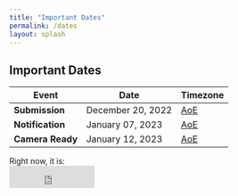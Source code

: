 ```yaml
---
title: "Important Dates"
permalink: /dates
layout: splash
---
```


## Important Dates

| Event            | Date               | Timezone                                                  	    |
|------------------|--------------------|-------------------------------------------------------------------|
| **Submission**   | December 20, 2022  | [AoE](https://www.timeanddate.com/time/zones/aoe)         	    |
| **Notification** | January 07, 2023   | [AoE](https://www.timeanddate.com/time/zones/aoe)         	    |
| **Camera Ready** | January 12, 2023   | [AoE](https://www.timeanddate.com/time/zones/aoe)         	    |

<p>Right now, it is:<br/>
<iframe src="https://free.timeanddate.com/clock/i8kw6nbv/n3399/fs16/fcfff/tc3d4144/ftb/bac3d4144/tt0/tw0/td2/th2/ta1/tb4" frameborder="0" width="153" height="40"></iframe>
</p>